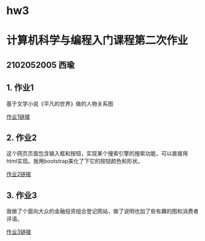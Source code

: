 # hw3
# 计算机科学与编程入门课程第二次作业
## 2102052005 西瑜
## 1. 作业1
基于文学小说《平凡的世界》做的人物关系图

[作业1链接](file:///Users/sally/Desktop/Doc2.html)

## 2. 作业2
这个网页页面包含输入框和按钮，实现某个搜索引擎的搜索功能，可以直接用html实现。我用bootstrap美化了下它的按钮颜色和形状。

[作业2链接](file:///Users/sally/Desktop/hi.html)

## 3. 作业3
我做了个面向大众的金融投资组合登记网站，做了说明也加了些有趣的图和消费者评语。

[作业3链接](https://little-sound-5225.bss.design/)
